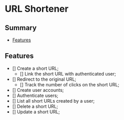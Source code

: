# URL Shortener

## Summary

- [Features](#features)

## Features

- [] Create a short URL;
  - [] Link the short URL with authenticated user;
- [] Redirect to the original URL;
  - [] Track the number of clicks on the short URL;
- [] Create user accounts;
- [] Authenticate users;
- [] List all short URLs created by a user;
- [] Delete a short URL;
- [] Update a short URL;
